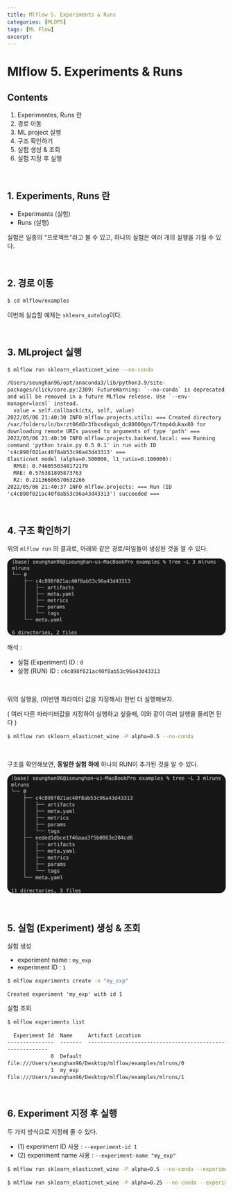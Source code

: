 ```yaml
---
title: Mlflow 5. Experiments & Runs
categories: [MLOPS]
tags: [ML Flow]
excerpt: 
---
```


<script src="https://cdn.mathjax.org/mathjax/latest/MathJax.js?config=TeX-AMS-MML_HTMLorMML" type="text/javascript"></script>

# Mlflow 5. Experiments & Runs

## Contents

1. Experimentes, Runs 란
2. 경로 이동
3. ML project 실행
4. 구조 확인하기
5. 실험 생성 & 조회
6. 실험 지정 후 실행

<br>

## 1. Experiments, Runs 란 

- Experiments (실험)
- Runs (실행)

실험은 일종의 "프로젝트"라고 볼 수 있고, 하나의 실험은 여러 개의 실행을 가질 수 있다.

<br>

## 2. 경로 이동

```bash
$ cd mlflow/examples
```

이번에 실습할 예제는 `sklearn_autolog`이다.

<br>

## 3. MLproject 실행

```bash
$ mlflow run sklearn_elasticnet_wine --no-conda
```

```
/Users/seunghan96/opt/anaconda3/lib/python3.9/site-packages/click/core.py:2309: FutureWarning: `--no-conda` is deprecated and will be removed in a future MLflow release. Use `--env-manager=local` instead.
  value = self.callback(ctx, self, value)
2022/05/06 21:40:30 INFO mlflow.projects.utils: === Created directory /var/folders/ln/bxrzt06d0r3fbxsdkgxb_dc80000gn/T/tmp4dukax80 for downloading remote URIs passed to arguments of type 'path' ===
2022/05/06 21:40:30 INFO mlflow.projects.backend.local: === Running command 'python train.py 0.5 0.1' in run with ID 'c4c898f021ac40f8ab53c96a43d43313' === 
Elasticnet model (alpha=0.500000, l1_ratio=0.100000):
  RMSE: 0.7460550348172179
  MAE: 0.576381895873763
  R2: 0.21136606570632266
2022/05/06 21:40:37 INFO mlflow.projects: === Run (ID 'c4c898f021ac40f8ab53c96a43d43313') succeeded ===
```

<br>

## 4. 구조 확인하기

위의 `mlflow run` 의 결과로, 아래와 같은 경로/파일들이 생성된 것을 알 수 있다.

![figure2](/assets/img/mlops/img154.png)

해석 :

- 실험 (Experiment) ID : `0`
- 실행 (RUN) ID : `c4c898f021ac40f8ab53c96a43d43313`

<br>

위의 실행을, (이번엔 파라미터 값을 지정해서) 한번 더 실행해보자.

( 여러 다른 파라미터값을 지정하여 실행하고 싶을때, 이와 같이 여러 실행을 돌리면 된다 )

```bash
$ mlflow run sklearn_elasticnet_wine -P alpha=0.5 --no-conda
```

<br>

구조를 확인해보면, **동일한 실험 하에** 하나의 RUN이 추가된 것을 알 수 있다.

![figure2](/assets/img/mlops/img155.png)

<br>

## 5. 실험 (Experiment) 생성 & 조회

실험 생성

- experiment name : `my_exp`
- experiment ID : `1`

```bash
$ mlflow experiments create -n "my_exp"
```

```
Created experiment 'my_exp' with id 1
```



실험 조회

```bash
$ mlflow experiments list
```

```
  Experiment Id  Name     Artifact Location
---------------  -------  ---------------------------------------------------------
              0  Default  file:///Users/seunghan96/Desktop/mlflow/examples/mlruns/0
              1  my_exp   file:///Users/seunghan96/Desktop/mlflow/examples/mlruns/1
```

<br>

## 6. Experiment 지정 후 실행

두  가지 방식으로 지정해 줄 수 있다.

- (1) experiment ID 사용 : `--experiment-id 1`
- (2) experiment name 사용 : `--experiment-name "my_exp"`

```bash
$ mlflow run sklearn_elasticnet_wine -P alpha=0.5 --no-conda --experiment-id 2
```

```bash
$ mlflow run sklearn_elasticnet_wine -P alpha=0.25 --no-conda --experiment-name "my_exp"
```